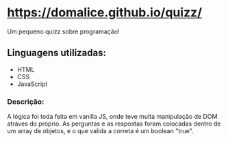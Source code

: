 # https://domalice.github.io/quizz/
Um pequeno quizz sobre programação!

## Linguagens utilizadas:
* HTML
* CSS
* JavaScript

### Descrição:
A lógica foi toda feita em vanilla JS, onde teve muita manipulação de DOM atráves do próprio. As perguntas e as respostas foram colocadas dentro de um array de objetos, e o que valida a correta é um boolean "true".
